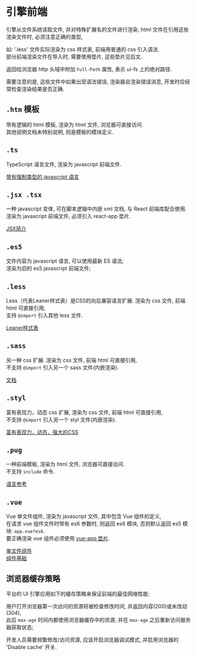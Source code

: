 # 引擎前端

引擎从文件系统读取文件, 并对特殊扩展名的文件进行渲染,
html 文件在引用这些渲染文件时, 必须注意正确的类型,   

如: '.less' 文件实际渲染为 css 样式表, 前端用普通的 css 引入语法.  
部分前端渲染文件在导入时, 需要使用垫片, 这些垫片见后文.

返回给浏览器 http 头域中附加 `Full-Path` 属性, 表示 ui-fs 上的绝对路径.

需要注意的是, 这些文件中如果出现语法错误, 渲染器会渲染错误消息,
开发时应经常检查渲染结果是否正确.




## `.htm` 模板

带有逻辑的 html 模板, 渲染为 html 文件, 浏览器可直接访问.  
其他说明文档未特别说明, 则是模板的模块定义.


## `.ts`

TypeScript 语言文件, 渲染为 javascript 前端文件.

[带有强制类型的 javascript 语言](https://www.typescriptlang.org/)


## `.jsx .tsx`

一种 javascript 变体, 可在脚本逻辑中内嵌 xml 文档, 与 React 前端库配合使用.  
渲染为 javascript 前端文件, 必须引入 react-app 垫片.

[JSX简介](https://reactjs.org/docs/introducing-jsx.html)


## `.es5`

文件内容为 javascript 语言, 可以使用最新 ES 语法;   
渲染为旧的 es5 javascript 前端文件;


## `.less`

Less（代表Leaner样式表）是CSS的向后兼容语言扩展. 渲染为 css 文件, 前端 html 可直接引用,  
支持 `@import` 引入其他 less 文件.

[Leaner样式表](https://lesscss.org/)


## `.sass`

另一种 css 扩展. 渲染为 css 文件, 前端 html 可直接引用,  
不支持 `@import` 引入另一个 sass 文件(内嵌渲染).

[文档](https://www.sass.hk/)


## `.styl`

富有表现力，动态 css 扩展, 渲染为 css 文件, 前端 html 可直接引用,  
不支持 `@import` 引入另一个 styl 文件(内嵌渲染).

[富有表现力，动态，强大的CSS](https://stylus-lang.com/)


## `.pug`

一种前端模板, 渲染为 html 文件, 浏览器可直接访问.  
不支持 `include` 命令.

[语言参考](https://pugjs.org/language/attributes.html)


## `.vue`

Vue 单文件组件, 渲染为 javascript 文件, 其中包含 Vue 组件的定义,  
在请求 vue 组件文件时带有 es6 参数时, 则返回 es6 模块, 否则默认返回 es5 模块: `app.vue?es6`.  
要正确渲染 vue 组件必须使用 [vue-app 垫片](ui-docs/vue-app.md).

[单文件组件](https://cn.vuejs.org/v2/guide/single-file-components.html)  
[组件基础](https://cn.vuejs.org/v2/guide/components.html)


## 浏览器缓存策略

平台的 UI 引擎应用如下的缓存策略来保证前端的最佳网络性能:

用户打开浏览器第一次访问的资源将被检查修改时间, 并返回内容(200)或未改动(304),  
此后 `max-age` 时间内都使用浏览器缓存中的资源, 并在 `max-age` 之后重新访问服务器获取状态;

开发人员需要频繁修改/访问资源, 应该开启浏览器调试模式, 并启用浏览器的 'Disable cache' 开关.